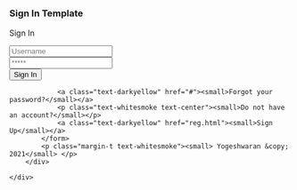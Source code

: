 <!doctype html>
<html>

<head>
    <meta charset='utf-8' />
    <meta name='viewport' content='width=device-width,initial-scale=1.0' />
    <link rel='stylesheet' href='./yogesh.css' />
</head>

<body class="main-bg">
    <div class="login-container text-c animated flipInX">
        <div>
            <h1 class="logo-badge text-whitesmoke"><span class="fa fa-user-circle"></span></h1>
        </div>
        <h3 class="text-whitesmoke">Sign In Template</h3>
        <p class="text-whitesmoke">Sign In</p>
        <div class="container-content">
            <script>
            function UserPage()
            {
                window.location.href='./user-list.html'
            }</script>
            <form class="margin-t" onsubmit="UserPage()" action='user-list.html'  method='POST'>
                <div class="form-group">
                    <input type="text" class="form-control" placeholder="Username" required="">
                </div>
                <div class="form-group">
                    <input type="password" class="form-control" placeholder="*****" required="">
                </div>
                <button type="submit" class="form-button button-l margin-b">Sign In</button>

                <a class="text-darkyellow" href="#"><small>Forgot your password?</small></a>
                <p class="text-whitesmoke text-center"><small>Do not have an account?</small></p>
                <a class="text-darkyellow" href="reg.html"><small>Sign Up</small></a>
            </form>
            <p class="margin-t text-whitesmoke"><small> Yogeshwaran &copy; 2021</small> </p>
        </div>

    </div>
</body>

</html>

